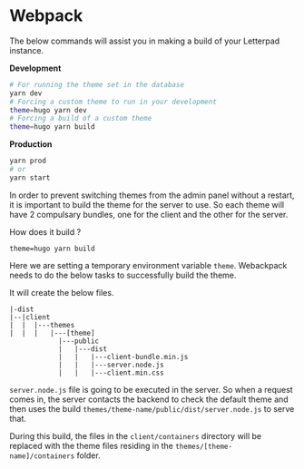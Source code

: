 # Webpack

The below commands will assist you in making a build of your Letterpad instance.

**Development**

```bash
# For running the theme set in the database
yarn dev 
# Forcing a custom theme to run in your development
theme=hugo yarn dev
# Forcing a build of a custom theme
theme=hugo yarn build
```

**Production**

```bash
yarn prod
# or
yarn start
```

In order to prevent switching themes from the admin panel without a restart, it is important to build the theme for the server to use. So each theme will have 2 compulsary bundles, one for the client and the other for the server.

How does it build ?

```text
theme=hugo yarn build
```

Here we are setting a temporary environment variable `theme`. Webackpack needs to do the below tasks to successfully build the theme.

It will create the below files.

```text
|-dist
|--|client
|  |  |---themes
|  |  |   |---[theme]    
            |---public
            |   |---dist
            |   |   |---client-bundle.min.js
            |   |   |---server.node.js
            |   |   |---client.min.css
```

  
`server.node.js` file is going to be executed in the server. So when a request comes in, the server contacts the backend to check the default theme and then uses the build `themes/theme-name/public/dist/server.node.js` to serve that.

During this build, the files in the `client/containers` directory will be replaced with the theme files residing in the `themes/[theme-name]/containers` folder.

